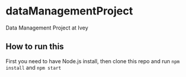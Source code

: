 # dataManagementProject
Data Management Project at Ivey

## How to run this
First you need to have Node.js install, then clone this repo and run `npm install` and `npm start`
